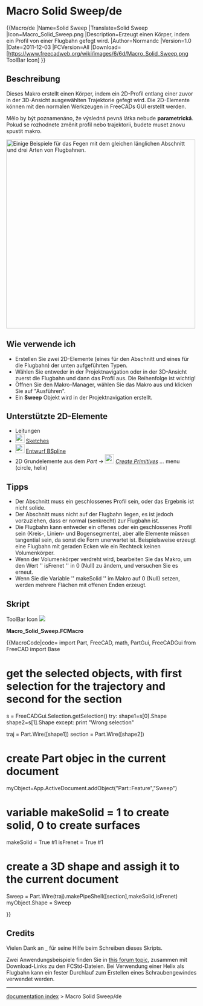 # Macro Solid Sweep/de
{{Macro/de
|Name=Solid Sweep
|Translate=Solid Sweep
|Icon=Macro_Solid_Sweep.png
|Description=Erzeugt einen Körper, indem ein Profil von einer Flugbahn gefegt wird.
|Author=Normandc
|Version=1.0
|Date=2011-12-03
|FCVersion=All
|Download=[https://www.freecadweb.org/wiki/images/6/6d/Macro_Solid_Sweep.png ToolBar Icon]
}}

## Beschreibung

Dieses Makro erstellt einen Körper, indem ein 2D-Profil entlang einer zuvor in der 3D-Ansicht ausgewählten Trajektorie gefegt wird. Die 2D-Elemente können mit den normalen Werkzeugen in FreeCADs GUI erstellt werden.

Mělo by být poznamenáno, že výsledná pevná látka nebude **parametrická**. Pokud se rozhodnete změnit profil nebo trajektorii, budete muset znovu spustit makro.

<img alt="Einige Beispiele für das Fegen mit dem gleichen länglichen Abschnitt und drei Arten von Flugbahnen." src=images/Solid_sweep.png‎  style="width:500px;">


<div class="mw-translate-fuzzy">

## Wie verwende ich 

-   Erstellen Sie zwei 2D-Elemente (eines für den Abschnitt und eines für die Flugbahn) der unten aufgeführten Typen.
-   Wählen Sie entweder in der Projektnavigation oder in der 3D-Ansicht zuerst die Flugbahn und dann das Profil aus. Die Reihenfolge ist wichtig!
-   Öffnen Sie den Makro-Manager, wählen Sie das Makro aus und klicken Sie auf \"Ausführen\".
-   Ein **Sweep** Objekt wird in der Projektnavigation erstellt.


</div>

## Unterstützte 2D-Elemente 

-   Leitungen
-   <img alt="" src=images/_Sketcher_NewSketch.svg  style="width:24px;"> [Sketches](Sketcher_Workbench/de.md)
-   <img alt="" src=images/_Draft_BSpline.svg  style="width:24px;"> [Entwurf BSpline](Draft_BSpline/de.md)
-   2D Grundelemente aus dem *Part → <img alt="" src=images/Part_Primitives.svg  style="width:24px;"> [Create Primitives](Part_Primitives/de.md) \...* menu (circle, helix)

## Tipps

-   Der Abschnitt muss ein geschlossenes Profil sein, oder das Ergebnis ist nicht solide.
-   Der Abschnitt muss nicht auf der Flugbahn liegen, es ist jedoch vorzuziehen, dass er normal (senkrecht) zur Flugbahn ist.
-   Die Flugbahn kann entweder ein offenes oder ein geschlossenes Profil sein (Kreis-, Linien- und Bogensegmente), aber alle Elemente müssen tangential sein, da sonst die Form unerwartet ist. Beispielsweise erzeugt eine Flugbahn mit geraden Ecken wie ein Rechteck keinen Volumenkörper.
-   Wenn der Volumenkörper verdreht wird, bearbeiten Sie das Makro, um den Wert \'\' isFrenet \'\' in 0 (Null) zu ändern, und versuchen Sie es erneut.
-   Wenn Sie die Variable \'\' makeSolid \'\' im Makro auf 0 (Null) setzen, werden mehrere Flächen mit offenen Enden erzeugt.

## Skript

ToolBar Icon ![](images/Macro_Solid_Sweep.png )

**Macro\_Solid\_Sweep.FCMacro**


{{MacroCode|code=
import Part, FreeCAD, math, PartGui, FreeCADGui
from FreeCAD import Base

# get the selected objects, with first selection for the trajectory and second for the section
s = FreeCADGui.Selection.getSelection()
try:
     shape1=s[0].Shape
     shape2=s[1].Shape
except:
     print "Wrong selection"

traj = Part.Wire([shape1])
section = Part.Wire([shape2])

# create Part objec in the current document
myObject=App.ActiveDocument.addObject("Part::Feature","Sweep")

# variable makeSolid = 1 to create solid, 0 to create surfaces
makeSolid = True #1
isFrenet = True #1

# create a 3D shape and assigh it to the current document
Sweep = Part.Wire(traj).makePipeShell([section],makeSolid,isFrenet)
myObject.Shape = Sweep

}}

## Credits

Vielen Dank an _ für seine Hilfe beim Schreiben dieses Skripts.

Zwei Anwendungsbeispiele finden Sie in [this forum topic](http://forum.freecadweb.org/viewtopic.php?f=8&t=1222&start=50#p11120), zusammen mit Download-Links zu den FCStd-Dateien. Bei Verwendung einer Helix als Flugbahn kann ein fester Durchlauf zum Erstellen eines Schraubengewindes verwendet werden.

---
[documentation index](../README.md) > Macro Solid Sweep/de
